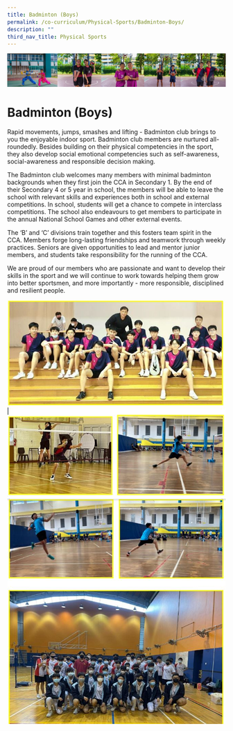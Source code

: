 ```yaml
---
title: Badminton (Boys)
permalink: /co-curriculum/Physical-Sports/Badminton-Boys/
description: ""
third_nav_title: Physical Sports
---
```

![cca-sport](/images/CCA/Collage-sport.jpg)

Badminton (Boys)
================



Rapid movements, jumps, smashes and lifting - Badminton club brings to you the enjoyable indoor sport. Badminton club members are nurtured all-roundedly. Besides building on their physical competencies in the sport, they also develop social emotional competencies such as self-awareness, social-awareness and responsible decision making.&nbsp;

The Badminton club welcomes many members with minimal badminton backgrounds when they first join the CCA in Secondary 1. By the end of their Secondary 4 or 5 year in school, the members will be able to leave the school with relevant skills and experiences both in school and external competitions. In school, students will get a chance to compete in interclass competitions. The school also endeavours to get members to participate in the annual National School Games and other external events.
  

The ‘B’ and ‘C’ divisions train together and this fosters team spirit in the CCA. Members forge long-lasting friendships and teamwork through weekly practices. Seniors are given opportunities to lead and mentor junior members, and students take responsibility for the running of the CCA.&nbsp;

  

We are proud of our members who are passionate and want to develop their skills in the sport and we will continue to work towards helping them grow into better sportsmen, and more importantly - more responsible, disciplined and resilient people.

![](/images/BM1.jpeg)
![](/images/BM2.jpeg)
